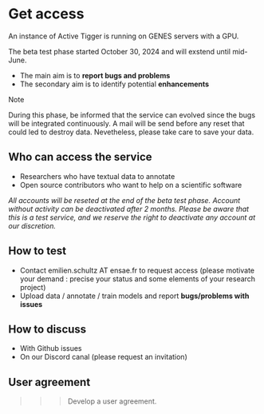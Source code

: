 # Get access

An instance of Active Tigger is running on GENES servers with a GPU.

The beta test phase started October 30, 2024 and will exstend until mid-June.

- The main aim is to **report bugs and problems**
- The secondary aim is to identify potential **enhancements**

> [!NOTE]
> During this phase, be informed that the service can evolved since the bugs will be integrated continuously. A mail will be send before any reset that could led to destroy data. Nevetheless, please take care to save your data.

## Who can access the service

- Researchers who have textual data to annotate
- Open source contributors who want to help on a scientific software

*All accounts will be reseted at the end of the beta test phase. Account without activity can be deactivated after 2 months. Please be aware that this is a test service, and we reserve the right to deactivate any account at our discretion.*

## How to test

- Contact emilien.schultz AT ensae.fr to request access (please motivate your demand : precise your status and some elements of your research project)
- Upload data / annotate / train models and report **bugs/problems with issues**

## How to discuss

- With Github issues
- On our Discord canal (please request an invitation)

## User agreement

>>> Develop a user agreement.